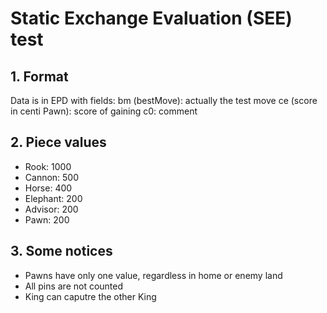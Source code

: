 # Static Exchange Evaluation (SEE) test

## 1. Format

Data is in EPD with fields:
bm (bestMove): actually the test move
ce (score in centi Pawn): score of gaining
c0: comment

## 2. Piece values

- Rook: 1000
- Cannon: 500
- Horse: 400
- Elephant: 200
- Advisor: 200
- Pawn: 200

## 3. Some notices
- Pawns have only one value, regardless in home or enemy land
- All pins are not counted
- King can caputre the other King

